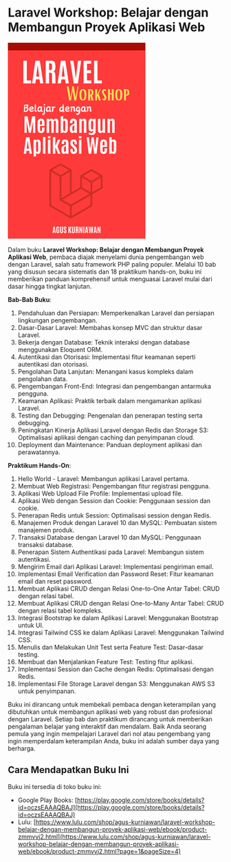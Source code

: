 # Laravel Workshop: Belajar dengan Membangun Proyek Aplikasi Web

<img src="images/thumbnail.png"  width="320">

Dalam buku **Laravel Workshop: Belajar dengan Membangun Proyek Aplikasi Web**, pembaca diajak menyelami dunia pengembangan web dengan Laravel, salah satu framework PHP paling populer. Melalui 10 bab yang disusun secara sistematis dan 18 praktikum hands-on, buku ini memberikan panduan komprehensif untuk menguasai Laravel mulai dari dasar hingga tingkat lanjutan.

**Bab-Bab Buku**:
1. Pendahuluan dan Persiapan: Memperkenalkan Laravel dan persiapan lingkungan pengembangan.
2. Dasar-Dasar Laravel: Membahas konsep MVC dan struktur dasar Laravel.
3. Bekerja dengan Database: Teknik interaksi dengan database menggunakan Eloquent ORM.
4. Autentikasi dan Otorisasi: Implementasi fitur keamanan seperti autentikasi dan otorisasi.
5. Pengolahan Data Lanjutan: Menangani kasus kompleks dalam pengolahan data.
6. Pengembangan Front-End: Integrasi dan pengembangan antarmuka pengguna.
7. Keamanan Aplikasi: Praktik terbaik dalam mengamankan aplikasi Laravel.
8. Testing dan Debugging: Pengenalan dan penerapan testing serta debugging.
9. Peningkatan Kinerja Aplikasi Laravel dengan Redis dan Storage S3: Optimalisasi aplikasi dengan caching dan penyimpanan cloud.
10. Deployment dan Maintenance: Panduan deployment aplikasi dan perawatannya.

**Praktikum Hands-On**:
1. Hello World - Laravel: Membangun aplikasi Laravel pertama.
2. Membuat Web Registrasi: Pengembangan fitur registrasi pengguna.
3. Aplikasi Web Upload File Profile: Implementasi upload file.
4. Aplikasi Web dengan Session dan Cookie: Penggunaan session dan cookie.
5. Penerapan Redis untuk Session: Optimalisasi session dengan Redis.
6. Manajemen Produk dengan Laravel 10 dan MySQL: Pembuatan sistem manajemen produk.
7. Transaksi Database dengan Laravel 10 dan MySQL: Penggunaan transaksi database.
8. Penerapan Sistem Authentikasi pada Laravel: Membangun sistem autentikasi.
9. Mengirim Email dari Aplikasi Laravel: Implementasi pengiriman email.
10. Implementasi Email Verification dan Password Reset: Fitur keamanan email dan reset password.
11. Membuat Aplikasi CRUD dengan Relasi One-to-One Antar Tabel: CRUD dengan relasi tabel.
12. Membuat Aplikasi CRUD dengan Relasi One-to-Many Antar Tabel: CRUD dengan relasi tabel kompleks.
13. Integrasi Bootstrap ke dalam Aplikasi Laravel: Menggunakan Bootstrap untuk UI.
14. Integrasi Tailwind CSS ke dalam Aplikasi Laravel: Menggunakan Tailwind CSS.
15. Menulis dan Melakukan Unit Test serta Feature Test: Dasar-dasar testing.
16. Membuat dan Menjalankan Feature Test: Testing fitur aplikasi.
17. Implementasi Session dan Cache dengan Redis: Optimalisasi dengan Redis.
18. Implementasi File Storage Laravel dengan S3: Menggunakan AWS S3 untuk penyimpanan.

Buku ini dirancang untuk membekali pembaca dengan keterampilan yang dibutuhkan untuk membangun aplikasi web yang robust dan profesional dengan Laravel. Setiap bab dan praktikum dirancang untuk memberikan pengalaman belajar yang interaktif dan mendalam. Baik Anda seorang pemula yang ingin mempelajari Laravel dari nol atau pengembang yang ingin memperdalam keterampilan Anda, buku ini adalah sumber daya yang berharga.

## Cara Mendapatkan Buku Ini

Buku ini tersedia di toko buku ini:
* Google Play Books: [https://play.google.com/store/books/details?id=oczsEAAAQBAJ](https://play.google.com/store/books/details?id=oczsEAAAQBAJ)
* Lulu: [https://www.lulu.com/shop/agus-kurniawan/laravel-workshop-belajar-dengan-membangun-proyek-aplikasi-web/ebook/product-zmmvvj2.html](https://www.lulu.com/shop/agus-kurniawan/laravel-workshop-belajar-dengan-membangun-proyek-aplikasi-web/ebook/product-zmmvvj2.html?page=1&pageSize=4)